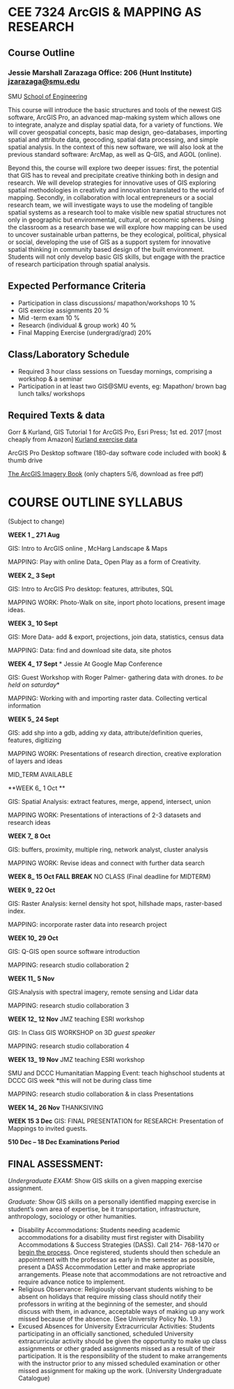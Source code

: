 # CEE 7324 ArcGIS & MAPPING AS RESEARCH
## Course Outline
### Jessie Marshall Zarazaga		                Office: 206 (Hunt Institute)  jzarazaga@smu.edu
SMU [School of Engineering](https://www.smu.edu/Lyle/Departments/CEE/People/Faculty/ZarazagaJessie)


This course will introduce the basic structures and tools of the newest GIS software, ArcGIS Pro, an advanced map-making system which allows one to integrate, analyze and display spatial data, for a variety of functions. We will cover geospatial concepts, basic map design, geo-databases, importing spatial and attribute data, geocoding, spatial data processing, and simple spatial analysis. In the context of this new software, we will also look at the previous standard software: ArcMap, as well as Q-GIS, and AGOL (online). 

Beyond this, the course will explore two deeper issues: first, the potential that GIS has to reveal and precipitate creative thinking both in design and research. We will develop strategies for innovative uses of GIS exploring spatial methodologies in creativity and innovation translated to the world of mapping.  Secondly, in collaboration with local entrepreneurs or a social research team, we will investigate ways to use the modeling of tangible spatial systems as a research tool to make visible new spatial structures not only in geographic but environmental, cultural, or economic spheres. Using the classroom as a research base we will explore how mapping can be used to uncover sustainable urban patterns, be they ecological, political, physical or social, developing the use of GIS as a support system for innovative spatial thinking in community based design of the built environment.  Students will not only develop basic GIS skills, but engage with the practice of research participation through spatial analysis.

## Expected Performance Criteria
- Participation in class discussions/ mapathon/workshops		10 %
- GIS exercise assignments					20 %
- Mid -term exam 						10 % 
- Research (individual & group work) 				40 % 
- Final Mapping Exercise (undergrad/grad)			20%

## Class/Laboratory Schedule
- Required 3 hour class sessions on Tuesday mornings, comprising a workshop & a seminar 
- Participation in at least two GIS@SMU events, eg: Mapathon/ brown bag lunch talks/ workshops

## Required Texts & data
Gorr & Kurland, GIS Tutorial 1 for ArcGIS Pro, Esri Press; 1st ed. 2017  [most cheaply from Amazon]
[Kurland exercise data](https://esripress.esri.com/bookResources)

ArcGIS Pro Desktop software (180-day software code included with book)  & thumb drive

[The ArcGIS Imagery Book](https://learn.arcgis.com/en/arcgis-imagery-book/) (only chapters 5/6, download as free pdf)

# COURSE OUTLINE SYLLABUS 
(Subject to change) 

**WEEK 1 _    271 Aug**

GIS: Intro to ArcGIS online , McHarg Landscape & Maps

MAPPING: Play with online Data_ Open Play as a form of Creativity. 

**WEEK 2_ 3 Sept**

GIS: Intro to ArcGIS Pro desktop: features, attributes, SQL  

MAPPING WORK: Photo-Walk on site, inport photo locations, present image ideas.

**WEEK 3_ 10 Sept**

GIS: More Data- add & export, projections, join data, statistics, census data

MAPPING: Data: find and download site data, site photos

**WEEK 4_ 17 Sept**  	* Jessie At Google Map Conference	

GIS: Guest Workshop with Roger Palmer- gathering data with drones. *to be held on saturday**

MAPPING: Working with and importing raster data. Collecting vertical information

**WEEK 5_ 24 Sept**

GIS: add shp into a gdb, adding xy data, attribute/definition queries, features, digitizing	

MAPPING WORK: Presentations of research direction, creative exploration of layers and ideas 

MID_TERM AVAILABLE

**WEEK 6_ 1 Oct **

GIS: Spatial Analysis: extract features, merge, append, intersect, union

MAPPING WORK: Presentations of interactions of 2-3 datasets and research ideas

**WEEK 7_ 8 Oct**

GIS: buffers, proximity, multiple ring, network analyst, cluster analysis 

MAPPING WORK: Revise ideas and connect with further data search 

**WEEK 8_ 15 Oct FALL BREAK**
NO CLASS  	(Final deadline for MIDTERM)

**WEEK 9_ 22 Oct**

GIS:  Raster Analysis: kernel density hot spot, hillshade maps, raster-based index.

MAPPING: incorporate raster data into research project

**WEEK 10_ 29 Oct** 

GIS: Q-GIS open source software introduction 

MAPPING: research studio collaboration 2

**WEEK 11_ 5 Nov**

GIS:Analysis with spectral imagery, remote sensing and Lidar data        

MAPPING: research studio collaboration 3	

**WEEK 12_ 12 Nov** JMZ teaching ESRI workshop 

GIS: In Class GIS WORKSHOP on 3D *guest speaker*

MAPPING: research studio collaboration 4

**WEEK 13_ 19 Nov**  JMZ teaching ESRI workshop

SMU and DCCC Humanitatian Mapping Event: teach highschool students at DCCC GIS week *this will not be during class time

MAPPING: research studio collaboration & in class Presentations
		
**WEEK 14_ 26 Nov**
THANKSIVING

**WEEK 15	3 Dec** 
GIS:  FINAL PRESENTATION for RESEARCH: Presentation of Mappings to invited guests.    

**510 Dec – 18 Dec		Examinations Period**

## FINAL ASSESSMENT: ##

*Undergraduate EXAM:* Show GIS skills on a given mapping exercise assignment. 

*Graduate:* Show GIS skills on a personally identified mapping exercise in student’s own area of expertise, be it transportation, infrastructure, anthropology, sociology or other humanities.

- Disability Accommodations: Students needing academic accommodations for a disability must first register with Disability Accommodations & Success Strategies (DASS). Call 214- 768-1470 or [begin the process](http://www.smu.edu/Provost/ALEC/DASS). Once registered, students should then schedule an appointment with the professor as early in the semester as possible, present a DASS Accommodation Letter and make appropriate arrangements. Please note that accommodations are not retroactive and require advance notice to implement. 
- Religious Observance: Religiously observant students wishing to be absent on holidays that require missing class should notify their professors in writing at the beginning of the semester, and should discuss with them, in advance, acceptable ways of making up any work missed because of the absence. (See University Policy No. 1.9.)
- Excused Absences for University Extracurricular Activities: Students participating in an officially sanctioned, scheduled University extracurricular activity should be given the opportunity to make up class assignments or other graded assignments missed as a result of their participation. It is the responsibility of the student to make arrangements with the instructor prior to any missed scheduled examination or other missed assignment for making up the work. (University Undergraduate Catalogue)

